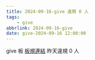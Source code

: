 ```yaml
---
title: 2024-09-16-give 違規 0 人
tags:
    - give
abbrlink: 2024-09-16-give
date: give-2024-09-16 12:00:00
---
```

give 板 [板規連結](https://www.ptt.cc/bbs/give/M.1612495900.A.C32.html)
昨天違規 0 人
